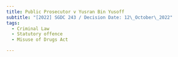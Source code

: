 ```yaml
---
title: Public Prosecutor v Yusran Bin Yusoff
subtitle: "[2022] SGDC 243 / Decision Date: 12\_October\_2022"
tags:
  - Criminal Law
  - Statutory offence
  - Misuse of Drugs Act

---
```

